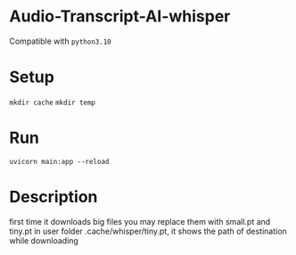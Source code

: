 # Audio-Transcript-AI-whisper
Compatible with `python3.10`
# Setup
`mkdir cache`
`mkdir temp`
# Run
`uvicorn main:app --reload`
# Description
first time it downloads big files you may replace them with small.pt and tiny.pt in user folder .cache/whisper/tiny.pt, it shows the path of destination while downloading 
```

